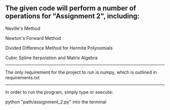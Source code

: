 The given code will perform a number of operations for "Assignment 2", including:
-------
Neville's Method

Newton's Forward Method

Divided Difference Method for Hermite Polynomials

Cubic Spline Iterpolation and Matrix Algebra

-------


The only requirement for the project to run is numpy, which is outlined in requirements.txt


-------

In order to run the program, simply type or execute:

python "path/assignment_2.py" into the terminal
